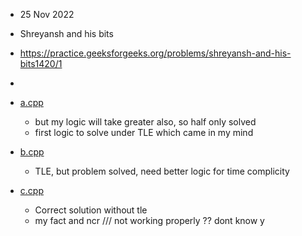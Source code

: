 - 25 Nov 2022
- Shreyansh and his bits
- https://practice.geeksforgeeks.org/problems/shreyansh-and-his-bits1420/1

-

- [a.cpp](./a.cpp)
  - but my logic will take greater also, so half only solved
  - first logic to solve under TLE which came in my mind

- [b.cpp](./b.cpp)
  - TLE, but problem solved, need better logic for time complicity

- [c.cpp](./c.cpp)
  - Correct solution without tle
  - my fact and ncr /// not working properly ?? dont know y

